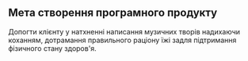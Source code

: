 ## Мета створення програмного продукту
Допогти клієнту у натхненні написання музичних творів надихаючи коханням, дотрамання правильного раціону їжі задля підтримання фізичного стану здоров'я.
